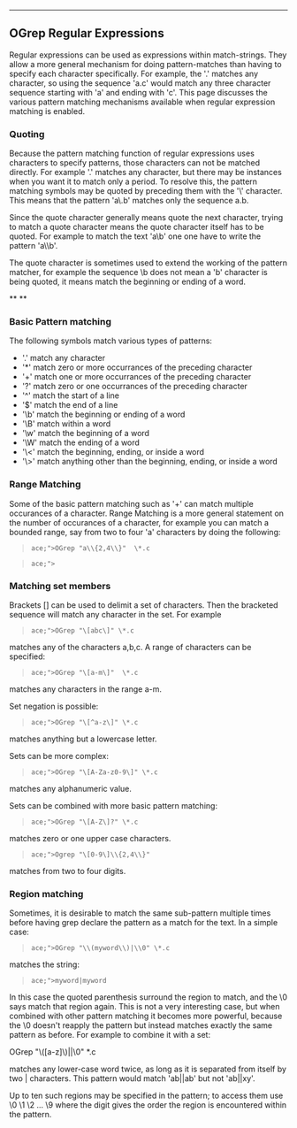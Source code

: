 ****


## OGrep Regular Expressions

 Regular expressions can be used as expressions within match-strings.  They allow a more general mechanism for doing pattern-matches than having to specify each character specifically.  For example, the '.' matches any character, so using the sequence 'a.c' would match any three character sequence starting with 'a' and ending with 'c'.  This page discusses the various pattern matching mechanisms available when regular expression matching is enabled.


### Quoting

 
 Because the pattern matching function of regular expressions uses characters to specify patterns, those characters can not be matched directly.  For example '.' matches any character, but there may be instances when you want it to match only a period.  To resolve this, the pattern matching symbols may be quoted by preceding them with the '\\' character.  This means that the pattern 'a\\.b' matches only the sequence a.b.
 
 Since the quote character generally means quote the next character, trying to match a quote character means the quote character itself has to be quoted.  For example to match the text 'a\\b' one one have to write the pattern 'a\\\\b'.
 
 The quote character is sometimes used to extend the working of the pattern matcher, for example the sequence \\b does not mean a 'b' character is being quoted, it means match the beginning or ending of a word.
 
 **
 **


### Basic Pattern matching

 The following symbols match various types of patterns:
 
* '.'  match any character
* '\*' match zero or more occurrances of the preceding character
* '+' match one or more occurrances of the preceding character
* '?' match zero or one occurrances of the preceding character
* '^' match the start of a line
* '$' match the end of a line
* '\\b' match the beginning or ending of a word
* '\\B' match within a word
* '\\w' match the beginning of a word
* '\\W' match the ending of a word
* '\\<' match the beginning, ending, or inside a word
* '\\>' match anything other than the beginning, ending, or inside a word


### Range Matching

 Some of the basic pattern matching such as '+' can match multiple occurances of a character.  Range Matching is a more general statement on the number of occurances of a character, for example you can match a bounded range, say from two to four 'a' characters by doing the following:
 
>     ace;">OGrep "a\\{2,4\\}"  \*.c
 
>     ace;">


### Matching set members

 Brackets \[\] can be used to delimit a set of characters.  Then the bracketed sequence will match any character in the set.  For example
 
>     ace;">OGrep "\[abc\]" \*.c
 
 matches any of the characters a,b,c.  A range of characters can be specified:
 
>     ace;">OGrep "\[a-m\]"  \*.c
 
 matches any characters in the range a-m.
 
 Set negation is possible:
 
>     ace;">OGrep "\[^a-z\]" \*.c
 
 matches anything but a lowercase letter.
 
 Sets can be more complex:
 
>     ace;">OGrep "\[A-Za-z0-9\]" \*.c
 
 matches any alphanumeric value.
 
 Sets can be combined with more basic pattern matching:
 
>     ace;">OGrep "\[A-Z\]?" \*.c
 
  matches zero or one upper case characters.
 
>     ace;">Ogrep "\[0-9\]\\{2,4\\}"
 
 matches from two to four digits.


### Region matching
 

 Sometimes, it is desirable to match the same sub-pattern multiple times before having grep declare the pattern as a match for the text.  In a simple case:
 
>     ace;">OGrep "\\(myword\\)|\\0" \*.c
 
 matches the string:
 
>     ace;">myword|myword
 
 In this case the quoted parenthesis surround the region to match, and the \\0 says match that region again.  This is not a very interesting case, but when combined with other pattern matching it becomes more powerful, because the \\0 doesn't reapply the pattern but instead matches exactly the same pattern as before.  For example to combine it with a set:
 
 OGrep "\\(\[a-z\]\\)||\\0" \*.c
 
 matches any lower-case word twice, as long as it is separated from itself by two | characters.  This pattern would match 'ab||ab' but not 'ab||xy'.
 
 Up to ten such regions may be specified in the pattern; to access them use \\0 \\1 \\2 ... \\9  where the digit gives the order the region is encountered within the pattern.
 
  
